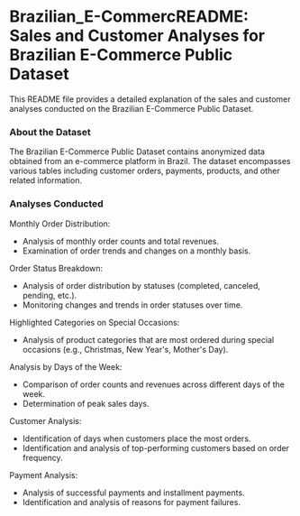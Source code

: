 # Brazilian_E-Commerc**README: Sales and Customer Analyses for Brazilian E-Commerce Public Dataset**

This README file provides a detailed explanation of the sales and customer analyses conducted on the Brazilian E-Commerce Public Dataset.

### About the Dataset

The Brazilian E-Commerce Public Dataset contains anonymized data obtained from an e-commerce platform in Brazil. The dataset encompasses various tables including customer orders, payments, products, and other related information.

### Analyses Conducted

Monthly Order Distribution:
- Analysis of monthly order counts and total revenues.
- Examination of order trends and changes on a monthly basis.

Order Status Breakdown:
- Analysis of order distribution by statuses (completed, canceled, pending, etc.).
- Monitoring changes and trends in order statuses over time.

Highlighted Categories on Special Occasions:
- Analysis of product categories that are most ordered during special occasions (e.g., Christmas, New Year's, Mother's Day).

Analysis by Days of the Week:
- Comparison of order counts and revenues across different days of the week.
- Determination of peak sales days.

Customer Analysis:
- Identification of days when customers place the most orders.
- Identification and analysis of top-performing customers based on order frequency.

Payment Analysis:
- Analysis of successful payments and installment payments.
- Identification and analysis of reasons for payment failures.


